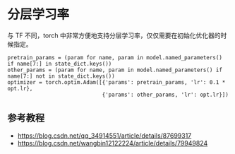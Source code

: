 # 分层学习率

与 TF 不同，torch 中非常方便地支持分层学习率，仅仅需要在初始化优化器的时候指定。

```
pretrain_params = (param for name, param in model.named_parameters() if name[7:] in state_dict.keys())
other_params = (param for name, param in model.named_parameters() if name[7:] not in state_dict.keys())
optimizer = torch.optim.Adam([{'params': pretrain_params, 'lr': 0.1 * opt.lr},
                              {'params': other_params, 'lr': opt.lr}])
```

## 参考教程

- https://blog.csdn.net/qq_34914551/article/details/87699317
- https://blog.csdn.net/wangbin12122224/article/details/79949824